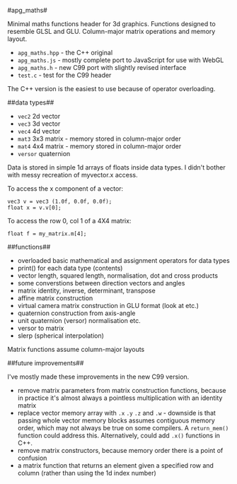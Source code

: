 #apg_maths#

Minimal maths functions header for 3d graphics.
Functions designed to resemble GLSL and GLU.
Column-major matrix operations and memory layout.

* `apg_maths.hpp` - the C++ original
* `apg_maths.js` - mostly complete port to JavaScript for use with WebGL
* `apg_maths.h` - new C99 port with slightly revised interface
* `test.c` - test for the C99 header

The C++ version is the easiest to use because of operator overloading.

##data types##

* `vec2` 2d vector
* `vec3` 3d vector
* `vec4` 4d vector
* `mat3` 3x3 matrix - memory stored in column-major order
* `mat4` 4x4 matrix - memory stored in column-major order
* `versor` quaternion

Data is stored in simple 1d arrays of floats inside data types. I didn't bother
with messy recreation of myvector.x access.

To access the x component of a vector:

    vec3 v = vec3 (1.0f, 0.0f, 0.0f);
    float x = v.v[0];

To access the row 0, col 1 of a 4X4 matrix:

    float f = my_matrix.m[4];

##functions##

* overloaded basic mathematical and assignment operators for data types
* print() for each data type (contents)
* vector length, squared length, normalisation, dot and cross products
* some converstions between direction vectors and angles
* matrix identity, inverse, determinant, transpose
* affine matrix construction
* virtual camera matrix construction in GLU format (look at etc.)
* quaternion construction from axis-angle
* unit quaternion (versor) normalisation etc.
* versor to matrix
* slerp (spherical interpolation)

Matrix functions assume column-major layouts

##future improvements##

I've mostly made these improvements in the new C99 version.

* remove matrix parameters from matrix construction functions, because in
practice it's almost always a pointless multiplication with an identity matrix
* replace vector memory array with `.x` `.y` `.z` and `.w` - downside is that passing
whole vector memory blocks assumes contiguous memory order, which may not
always be true on some compilers. A `return_mem()` function could address this. Alternatively, could add `.x()` functions in C++.
* remove matrix constructors, because memory order there is a point of confusion
* a matrix function that returns an element given a specified row and column
(rather than using the 1d index number)
